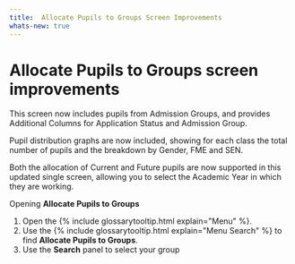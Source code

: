 ```yaml
---
title:  Allocate Pupils to Groups Screen Improvements
whats-new: true
---
```

# Allocate Pupils to Groups screen improvements

This screen now includes pupils from Admission Groups, and provides Additional Columns for Application Status and Admission Group.

Pupil distribution graphs are now included, showing for each class the total number of pupils and the breakdown by Gender, FME and SEN.

Both the allocation of Current and Future pupils are now supported in this updated single screen, allowing you to select the Academic Year in which they are working.

Opening **Allocate Pupils to Groups**

1. Open the {% include glossarytooltip.html explain="Menu" %}.
1. Use the {% include glossarytooltip.html explain="Menu Search" %} to find **Allocate Pupils to Groups**.
1. Use the **Search** panel to select your group